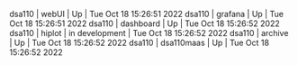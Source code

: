 dsa110 | webUI | Up | Tue Oct 18 15:26:51 2022
dsa110 | grafana | Up | Tue Oct 18 15:26:51 2022
dsa110 | dashboard | Up | Tue Oct 18 15:26:52 2022
dsa110 | hiplot | in development | Tue Oct 18 15:26:52 2022
dsa110 | archive | Up | Tue Oct 18 15:26:52 2022
dsa110 | dsa110maas | Up | Tue Oct 18 15:26:52 2022

